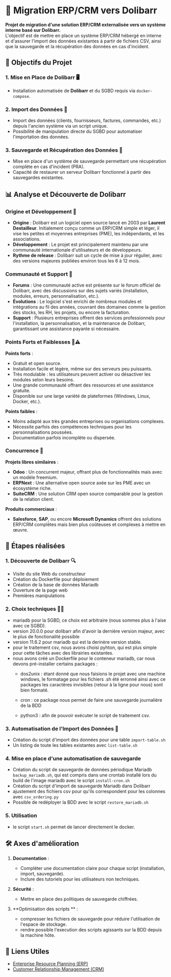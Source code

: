 # 🚀 Migration ERP/CRM vers Dolibarr

**Projet de migration d'une solution ERP/CRM externalisée vers un système interne basé sur Dolibarr.**  
L'objectif est de mettre en place un système ERP/CRM hébergé en interne et d'assurer l'import des données existantes à partir de fichiers CSV, ainsi que la sauvegarde et la récupération des données en cas d'incident.

## 🎯 Objectifs du Projet

### 1. **Mise en Place de Dolibarr** 🖥️
   - Installation automatisée de **Dolibarr** et du SGBD requis via `docker-compose`.
     
### 2. **Import des Données** 📂
   - Import des données (clients, fournisseurs, factures, commandes, etc.) depuis l'ancien système via un script unique.
   - Possibilité de manipulation directe du SGBD pour automatiser l'importation des données.

### 3. **Sauvegarde et Récupération des Données** 💾
   - Mise en place d'un système de sauvegarde permettant une récupération complète en cas d'incident (PRA).
   - Capacité de restaurer un serveur Dolibarr fonctionnel à partir des sauvegardes existantes.

## 📊 **Analyse et Découverte de Dolibarr**

### Origine et Développement 🚀  
- **Origine** : Dolibarr est un logiciel open source lancé en 2003 par **Laurent Destailleur**. Initialement conçu comme un ERP/CRM simple et léger, il vise les petites et moyennes entreprises (PME), les indépendants, et les associations.  
- **Développement** : Le projet est principalement maintenu par une communauté internationale d'utilisateurs et de développeurs.  
- **Rythme de release** : Dolibarr suit un cycle de mise à jour régulier, avec des versions majeures publiées environ tous les 6 à 12 mois.  

### Communauté et Support 💬  
- **Forums** : Une communauté active est présente sur le forum officiel de Dolibarr, avec des discussions sur des sujets variés (installation, modules, erreurs, personnalisation, etc.).  
- **Évolutions** : Le logiciel s'est enrichi de nombreux modules et intégrations au fil des années, couvrant des domaines comme la gestion des stocks, les RH, les projets, ou encore la facturation.  
- **Support** : Plusieurs entreprises offrent des services professionnels pour l'installation, la personnalisation, et la maintenance de Dolibarr, garantissant une assistance payante si nécessaire.  

### Points Forts et Faiblesses 🌟⚠️  
**Points forts** :  
- Gratuit et open source.  
- Installation facile et légère, même sur des serveurs peu puissants.  
- Très modulable : les utilisateurs peuvent activer ou désactiver les modules selon leurs besoins.  
- Une grande communauté offrant des ressources et une assistance gratuite.  
- Disponible sur une large variété de plateformes (Windows, Linux, Docker, etc.).  

**Points faibles** :  
- Moins adapté aux très grandes entreprises ou organisations complexes.  
- Nécessite parfois des compétences techniques pour les personnalisations poussées.  
- Documentation parfois incomplète ou dispersée.  

### Concurrence 🏁  
**Projets libres similaires** :  
- **Odoo** : Un concurrent majeur, offrant plus de fonctionnalités mais avec un modèle freemium.  
- **ERPNext** : Une alternative open source axée sur les PME avec un écosystème riche.  
- **SuiteCRM** : Une solution CRM open source comparable pour la gestion de la relation client.  

**Produits commerciaux** :  
- **Salesforce**, **SAP**, ou encore **Microsoft Dynamics** offrent des solutions ERP/CRM complètes mais bien plus coûteuses et complexes à mettre en œuvre.  

## 📝 Étapes réalisées

### 1. **Découverte de Dolibarr** 🔍
- Visite du site Web du constructeur
- Création du Dockerfile pour déploiement
- Création de la base de données Mariadb
- Ouverture de la page web
- Premières manipulations

### 2. **Choix techniques** 👩‍💻

- mariadb pour la SGBD, ce choix est arbitraire (nous sommes plus à l'aise avec ce SGBD).
- version 20.0.0 pour dolibarr afin d'avoir la dernière version majeur, avec le plus de fonctionalité possible
- version 11.6.2 pour mariadb qui est la derinère version stable.
- pour le traitement csv, nous avons choisi pyhton, qui est plus simple pour cette tâches avec des librairies existantes.
- nous avons créé un Dockerfile pour le conteneur mariadb, car nous devons pré-installer certains packages :
   - dos2unix : étant donné que nous faisions le projet avec une machine windows, le formatage pour les fichiers .sh été erronné ainsi avec ce packages les caractères invisibles (retour à la ligne pour nous) sont bien formaté.

   - cron : ce package nous permet de faire une sauvegarde journalière de la BDD

   - python3 : afin de pouvoir exécuter le script de traitement csv.

### 3. **Automatisation de l'Import des Données** 🔄
- Création du script d'import des données pour une table `import-table.sh`
- Un listing de toute les tables existantes avec `list-table.sh`

### 4. **Mise en place d'une automatisation de sauvegarde**
- Création du script de sauvegarde de données périodique Mariadb `backup_mariadb.sh`, qui est compris dans une crontab installé lors du build de l'image mariadb avec le script `install-cron.sh`
- Création du script d'import de sauvegarde Mariadb dans Dolibarr
- ajustement des fichiers csv pour qu'ils correspondent pour les colonnes avec `csv_ordering.py`
- Possible de redéployer la BDD avec le script `restore_mariadb.sh`

### 5. **Utilisation**

- le script `start.sh` permet de lancer directement le docker.


## 🛠️ **Axes d'amélioration**
 

1. **Documentation** :  
   - Compléter une documentation claire pour chaque script (installation, import, sauvegarde).  
   - Inclure des tutoriels pour les utilisateurs non techniques.  

2. **Sécurité** :  
   - Mettre en place des politiques de sauvegarde chiffrées.
     
3. **Optimisation des scripts ** :  
   - compresser les fichiers de sauvegarde pour réduire l'utilisation de l'espace de stockage.
   - rendre possible l'execution des scripts agissants sur la BDD depuis la machine hôte. 


## 🔗 Liens Utiles
- [Enterprise Resource Planning (ERP)](https://en.wikipedia.org/wiki/Enterprise_resource_planning)
- [Customer Relationship Management (CRM)](https://en.wikipedia.org/wiki/Customer_relationship_management)